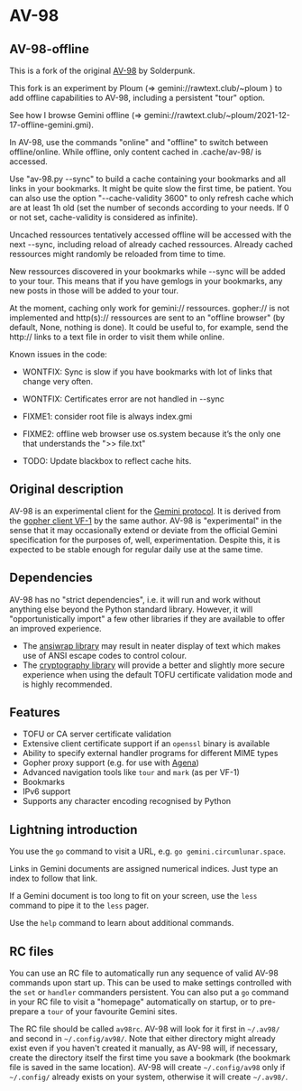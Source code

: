 # AV-98

## AV-98-offline
This is a fork of the original [AV-98](https://tildegit.org/solderpunk/AV-98) by Solderpunk.

This fork is an experiment by Ploum (=> gemini://rawtext.club/~ploum ) to add offline capabilities to AV-98, including a persistent "tour" option.

See how I browse Gemini offline (=> gemini://rawtext.club/~ploum/2021-12-17-offline-gemini.gmi).

In AV-98, use the commands "online" and "offline" to switch between offline/online.
While offline, only content cached in .cache/av-98/ is accessed.

Use "av-98.py --sync" to build a cache containing your bookmarks and all links in your bookmarks. It might be quite slow the first time, be patient. You can also use the option "--cache-validity 3600" to only refresh cache which are at least 1h old (set the number of seconds according to your needs. If 0 or not set, cache-validity is considered as infinite).

Uncached ressources tentatively accessed offline will be accessed with the next --sync, including reload of already cached ressources. Already cached ressources might randomly be reloaded from time to time.

New ressources discovered in your bookmarks while --sync will be added to your tour. This means that if you have gemlogs in your bookmarks, any new posts in those will be added to your tour.

At the moment, caching only work for gemini:// ressources. gopher:// is not implemented and http(s):// ressources are sent to an "offline browser" (by default, None, nothing is done). It could be useful to, for example, send the http:// links to a text file in order to visit them while online.

Known issues in the code:
* WONTFIX: Sync is slow if you have bookmarks with lot of links that change very often.
* WONTFIX: Certificates error are not handled in --sync
* FIXME1: consider root file is always index.gmi
* FIXME2: offline web browser use os.system because it’s the only one that understands the ">> file.txt"

* TODO: Update blackbox to reflect cache hits.

## Original description

AV-98 is an experimental client for the
[Gemini protocol](https://gemini.circumlunar.space).  It is derived from the
[gopher client VF-1](https://github.com/solderpunk/VF-1) by the same author.
AV-98 is "experimental" in the sense that it may occasionally extend or deviate
from the official Gemini specification for the purposes of, well,
experimentation.  Despite this, it is expected to be stable enough for regular
daily use at the same time.

## Dependencies

AV-98 has no "strict dependencies", i.e. it will run and work without anything
else beyond the Python standard library.  However, it will "opportunistically
import" a few other libraries if they are available to offer an improved
experience.

* The [ansiwrap library](https://pypi.org/project/ansiwrap/) may result in
  neater display of text which makes use of ANSI escape codes to control colour.
* The [cryptography library](https://pypi.org/project/cryptography/) will
  provide a better and slightly more secure experience when using the default
  TOFU certificate validation mode and is highly recommended.

## Features

* TOFU or CA server certificate validation
* Extensive client certificate support if an `openssl` binary is available
* Ability to specify external handler programs for different MIME types
* Gopher proxy support (e.g. for use with
  [Agena](https://tildegit.org/solderpunk/agena))
* Advanced navigation tools like `tour` and `mark` (as per VF-1)
* Bookmarks
* IPv6 support
* Supports any character encoding recognised by Python

## Lightning introduction

You use the `go` command to visit a URL, e.g. `go gemini.circumlunar.space`.

Links in Gemini documents are assigned numerical indices.  Just type an index to
follow that link.

If a Gemini document is too long to fit on your screen, use the `less` command
to pipe it to the `less` pager.

Use the `help` command to learn about additional commands.

## RC files

You can use an RC file to automatically run any sequence of valid AV-98
commands upon start up.  This can be used to make settings controlled with the
`set` or `handler` commanders persistent.  You can also put a `go` command in
your RC file to visit a "homepage" automatically on startup, or to pre-prepare
a `tour` of your favourite Gemini sites.

The RC file should be called `av98rc`.  AV-98 will look for it first in
`~/.av98/` and second in `~/.config/av98/`.  Note that either directory might
already exist even if you haven't created it manually, as AV-98 will, if
necessary, create the directory itself the first time you save a bookmark (the
bookmark file is saved in the same location).  AV-98 will create
`~/.config/av98` only if `~/.config/` already exists on your system, otherwise
it will create `~/.av98/`.
